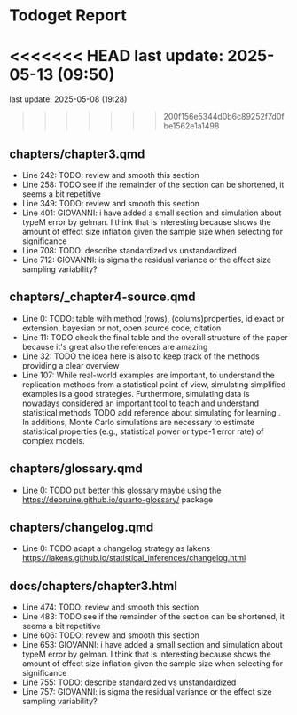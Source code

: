 # Todoget Report
<<<<<<< HEAD
last update: 2025-05-13 (09:50)
=======
last update: 2025-05-08 (19:28)
>>>>>>> 200f156e5344d0b6c89252f7d0fbe1562e1a1498

## chapters/chapter3.qmd

- Line 242: TODO: review and smooth this section 
- Line 258: TODO see if the remainder of the section can be shortened, it seems a bit repetitive 
- Line 349: TODO: review and smooth this section 
- Line 401: GIOVANNI: i have added a small section and simulation about typeM error by gelman. I think that is interesting because shows the amount of effect size inflation given the sample size when selecting for significance 
- Line 708: TODO: describe standardized vs unstandardized 
- Line 712: GIOVANNI: is sigma the residual variance or the effect size sampling variability? 

## chapters/_chapter4-source.qmd

- Line 0: TODO:  table with method (rows), (colums)properties, id exact or extension, bayesian or not, open source code, citation 
- Line 11: TODO check the final table and the overall structure of the paper because it's great also the references are amazing 
- Line 32: TODO the idea here is also to keep track of the methods providing a clear overview 
- Line 107: While real-world examples are important, to understand the replication methods from a statistical point of view, simulating simplified examples is a good strategies. Furthermore, simulating data is nowadays considered an important tool to teach and understand statistical methods  TODO add reference about simulating for learning . In additions, Monte Carlo simulations are necessary to estimate statistical properties (e.g., statistical power or type-1 error rate) of complex models. 

## chapters/glossary.qmd

- Line 0: TODO put better this glossary maybe using the https://debruine.github.io/quarto-glossary/ package 

## chapters/changelog.qmd

- Line 0: TODO adapt a changelog strategy as lakens https://lakens.github.io/statistical_inferences/changelog.html 

## docs/chapters/chapter3.html

- Line 474: TODO: review and smooth this section 
- Line 483: TODO see if the remainder of the section can be shortened, it seems a bit repetitive 
- Line 606: TODO: review and smooth this section 
- Line 653: GIOVANNI: i have added a small section and simulation about typeM error by gelman. I think that is interesting because shows the amount of effect size inflation given the sample size when selecting for significance 
- Line 755: TODO: describe standardized vs unstandardized 
- Line 757: GIOVANNI: is sigma the residual variance or the effect size sampling variability? 
